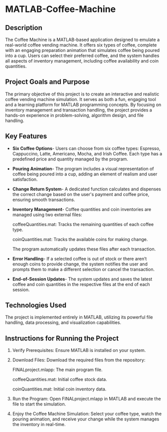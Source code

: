 # MATLAB-Coffee-Machine

## Description
The Coffee Machine is a MATLAB-based application designed to emulate a real-world coffee vending machine. It offers six types of coffee, complete with an engaging preparation animation that simulates coffee being poured into a cup. Users can select their preferred coffee, and the system handles all aspects of inventory management, including coffee availability and coin quantities.

## Project Goals and Purpose
The primary objective of this project is to create an interactive and realistic coffee vending machine simulation. It serves as both a fun, engaging tool and a learning platform for MATLAB programming concepts. By focusing on inventory management and transaction handling, the project provides a hands-on experience in problem-solving, algorithm design, and file handling.

## Key Features
- **Six Coffee Options**- Users can choose from six coffee types: Espresso, Cappuccino, Latte, Americano, Mocha, and Irish Coffee. Each type has a predefined price and quantity managed by the program.

- **Pouring Animation**- The program includes a visual representation of coffee being poured into a cup, adding an element of realism and user satisfaction.

- **Change Return System**- A dedicated function calculates and dispenses the correct change based on the user's payment and coffee price, ensuring smooth transactions.

- **Inventory Management**- Coffee quantities and coin inventories are managed using two external files:
  
    coffeeQuantities.mat: Tracks the remaining quantities of each coffee type.

    coinQuantities.mat: Tracks the available coins for making change.

    The program automatically updates these files after each transaction.

- **Error Handling**- If a selected coffee is out of stock or there aren’t enough coins to provide change, the system notifies the user and prompts them to make a different selection or cancel the transaction.

- **End-of-Session Updates**- The system updates and saves the latest coffee and coin quantities in the respective files at the end of each session.

## Technologies Used
The project is implemented entirely in MATLAB, utilizing its powerful file handling, data processing, and visualization capabilities.

## Instructions for Running the Project

1. Verify Prerequisites: Ensure MATLAB is installed on your system.
2. Download Files: Download the required files from the repository:

    FINALproject.mlapp: The main program file.

    coffeeQuantities.mat: Initial coffee stock data.

    coinQuantities.mat: Initial coin inventory data.

3. Run the Program: Open FINALproject.mlapp in MATLAB and execute the file to start the simulation.
4. Enjoy the Coffee Machine Simulation: Select your coffee type, watch the pouring animation, and receive your change while the system manages the inventory in real-time.
